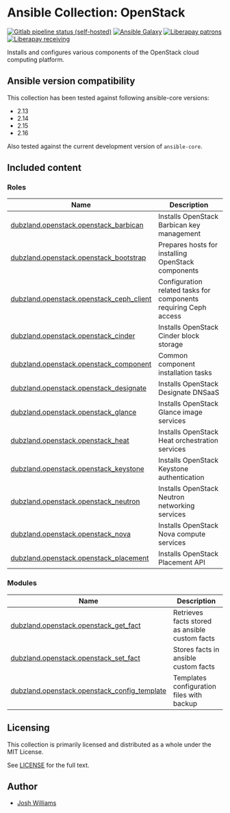 # Ansible Collection: OpenStack

[![Gitlab pipeline status (self-hosted)](https://git.dubzland.com/dubzland/ansible-collection-openstack/badges/main/pipeline.svg)](https://git.dubzland.com/dubzland/ansible-collection-openstack/pipelines?scope=all&page=1&ref=main)
[![Ansible Galaxy](https://img.shields.io/badge/dynamic/json?style=flat&label=galaxy&prefix=v&url=https://galaxy.ansible.com/api/v3/collections/dubzland/openstack/&query=highest_version.version)](https://galaxy.ansible.com/ui/repo/published/dubzland/openstack/)
[![Liberapay patrons](https://img.shields.io/liberapay/patrons/jdubz)](https://liberapay.com/jdubz/donate)
[![Liberapay receiving](https://img.shields.io/liberapay/receives/jdubz)](https://liberapay.com/jdubz/donate)

Installs and configures various components of the OpenStack cloud computing
platform.

## Ansible version compatibility

This collection has been tested against following ansible-core versions:

- 2.13
- 2.14
- 2.15
- 2.16

Also tested against the current development version of `ansible-core`.

## Included content

### Roles

| Name                                                              | Description                                                      |
| ----------------------------------------------------------------- | ---------------------------------------------------------------- |
| [dubzland.openstack.openstack_barbican][openstack_barbican]       | Installs OpenStack Barbican key management                       |
| [dubzland.openstack.openstack_bootstrap][openstack_bootstrap]     | Prepares hosts for installing OpenStack components               |
| [dubzland.openstack.openstack_ceph_client][openstack_ceph_client] | Configuration related tasks for components requiring Ceph access |
| [dubzland.openstack.openstack_cinder][openstack_cinder]           | Installs OpenStack Cinder block storage                          |
| [dubzland.openstack.openstack_component][openstack_component]     | Common component installation tasks                              |
| [dubzland.openstack.openstack_designate][openstack_designate]     | Installs OpenStack Designate DNSaaS                              |
| [dubzland.openstack.openstack_glance][openstack_glance]           | Installs OpenStack Glance image services                         |
| [dubzland.openstack.openstack_heat][openstack_heat]               | Installs OpenStack Heat orchestration services                   |
| [dubzland.openstack.openstack_keystone][openstack_keystone]       | Installs OpenStack Keystone authentication                       |
| [dubzland.openstack.openstack_neutron][openstack_neutron]         | Installs OpenStack Neutron networking services                   |
| [dubzland.openstack.openstack_nova][openstack_nova]               | Installs OpenStack Nova compute services                         |
| [dubzland.openstack.openstack_placement][openstack_placement]     | Installs OpenStack Placement API                                 |

### Modules

| Name                                                                      | Description                                    |
| ------------------------------------------------------------------------- | ---------------------------------------------- |
| [dubzland.openstack.openstack_get_fact][openstack_get_fact]               | Retrieves facts stored as ansible custom facts |
| [dubzland.openstack.openstack_set_fact][openstack_set_fact]               | Stores facts in ansible custom facts           |
| [dubzland.openstack.openstack_config_template][openstack_config_template] | Templates configuration files with backup      |

## Licensing

This collection is primarily licensed and distributed as a whole under the MIT License.

See [LICENSE](https://git.dubzland.com/dubzland/ansible-collection-openstack/blob/main/LICENSE) for the full text.

## Author

- [Josh Williams](https://dubzland.com)

[openstack_barbican]: https://docs.dubzland.io/ansible-collections/collections/dubzland/openstack/openstack_barbican_role.html
[openstack_bootstrap]: https://docs.dubzland.io/ansible-collections/collections/dubzland/openstack/openstack_bootstrap_role.html
[openstack_ceph_client]: https://docs.dubzland.io/ansible-collections/collections/dubzland/openstack/openstack_ceph_client_role.html
[openstack_cinder]: https://docs.dubzland.io/ansible-collections/collections/dubzland/openstack/openstack_cinder_role.html
[openstack_component]: https://docs.dubzland.io/ansible-collections/collections/dubzland/openstack/openstack_component_role.html
[openstack_designate]: https://docs.dubzland.io/ansible-collections/collections/dubzland/openstack/openstack_designate_role.html
[openstack_glance]: https://docs.dubzland.io/ansible-collections/collections/dubzland/openstack/openstack_glance_role.html
[openstack_heat]: https://docs.dubzland.io/ansible-collections/collections/dubzland/openstack/openstack_heat_role.html
[openstack_keystone]: https://docs.dubzland.io/ansible-collections/collections/dubzland/openstack/openstack_keystone_role.html
[openstack_neutron]: https://docs.dubzland.io/ansible-collections/collections/dubzland/openstack/openstack_neutron_role.html
[openstack_nova]: https://docs.dubzland.io/ansible-collections/collections/dubzland/openstack/openstack_nova_role.html
[openstack_placement]: https://docs.dubzland.io/ansible-collections/collections/dubzland/openstack/openstack_placement_role.html
[openstack_get_fact]: https://docs.dubzland.io/ansible-collections/collections/dubzland/openstack/openstack_get_fact_module.html
[openstack_set_fact]: https://docs.dubzland.io/ansible-collections/collections/dubzland/openstack/openstack_set_fact_module.html
[openstack_config_template]: https://docs.dubzland.io/ansible-collections/collections/dubzland/openstack/openstack_config_template_module.html

